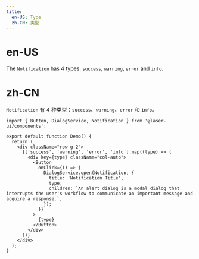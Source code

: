 ```yaml
---
title:
  en-US: Type
  zh-CN: 类型
---
```


# en-US

The `Notification` has 4 types: `success`, `warning`, `error` and `info`.

# zh-CN

`Notification` 有 4 种类型：`success`、`warning`、`error` 和 `info`。

```tsx
import { Button, DialogService, Notification } from '@laser-ui/components';

export default function Demo() {
  return (
    <div className="row g-2">
      {['success', 'warning', 'error', 'info'].map((type) => (
        <div key={type} className="col-auto">
          <Button
            onClick={() => {
              DialogService.open(Notification, {
                title: 'Notification Title',
                type,
                children: `An alert dialog is a modal dialog that interrupts the user's workflow to communicate an important message and acquire a response.`,
              });
            }}
          >
            {type}
          </Button>
        </div>
      ))}
    </div>
  );
}
```
